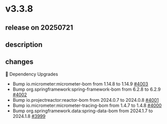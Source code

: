 # v3.3.8

## release on 20250721
## description
## changes
🔨 Dependency Upgrades

* Bump io.micrometer:micrometer-bom from 1.14.8 to 1.14.9 <a href="https://github.com/spring-projects/spring-kafka/pull/4003" data-hovercard-type="pull_request" data-hovercard-url="/spring-projects/spring-kafka/pull/4003/hovercard">#4003</a>
* Bump org.springframework:spring-framework-bom from 6.2.8 to 6.2.9 <a href="https://github.com/spring-projects/spring-kafka/pull/4002" data-hovercard-type="pull_request" data-hovercard-url="/spring-projects/spring-kafka/pull/4002/hovercard">#4002</a>
* Bump io.projectreactor:reactor-bom from 2024.0.7 to 2024.0.8 <a href="https://github.com/spring-projects/spring-kafka/pull/4001" data-hovercard-type="pull_request" data-hovercard-url="/spring-projects/spring-kafka/pull/4001/hovercard">#4001</a>
* Bump io.micrometer:micrometer-tracing-bom from 1.4.7 to 1.4.8 <a href="https://github.com/spring-projects/spring-kafka/pull/4000" data-hovercard-type="pull_request" data-hovercard-url="/spring-projects/spring-kafka/pull/4000/hovercard">#4000</a>
* Bump org.springframework.data:spring-data-bom from 2024.1.7 to 2024.1.8 <a href="https://github.com/spring-projects/spring-kafka/pull/3999" data-hovercard-type="pull_request" data-hovercard-url="/spring-projects/spring-kafka/pull/3999/hovercard">#3999</a>

